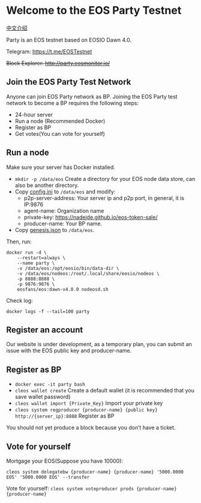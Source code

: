# Welcome to the EOS Party Testnet

[中文介绍](https://eosfans.io/wiki/eos-party-testnet)

Party is an EOS testnet based on EOSIO Dawn 4.0.

Telegram: https://t.me/EOSTestnet

~~Block Explorer: http://party.eosmonitor.io/~~

## Join the EOS Party Test Network

Anyone can join EOS Party network as BP. Joining the EOS Party test network to become a BP requires the following steps:

- 24-hour server
- Run a node (Recommended Docker)
- Register as BP
- Get votes(You can vote for yourself)

## Run a node

Make sure your server has Docker installed.

- `mkdir -p /data/eos` Create a directory for your EOS node data store, can also be another directory.
- Copy [config.ini](config.ini) to `/data/eos` and modify:
  - p2p-server-address: Your server ip and p2p port, in general, it is IP:9876
  - agent-name: Organization name
  - private-key: https://nadejde.github.io/eos-token-sale/
  - producer-name: Your BP name.
- Copy [genesis.json](genesis.json) to `/data/eos`.

Then, run:

```
docker run -d \
    --restart=always \
    --name party \
    -v /data/eos:/opt/eosio/bin/data-dir \
    -v /data/eos/nodeos:/root/.local/share/eosio/nodeos \
    -p 8888:8888 \
    -p 9876:9876 \
    eosfans/eos:dawn-v4.0.0 nodeosd.sh
```

Check log:

`docker logs -f --tail=100 party`

## Register an account

Our website is under development, as a temporary plan, you can submit an issue with the EOS public key and producer-name.

## Register as BP

* `docker exec -it party bash`
* `cleos wallet create` Create a default wallet (it is recommended that you save wallet password)
* `cleos wallet import {Private_Key}` Import your private key
* `cleos system regproducer {producer-name} {public key} http://{server_ip}:8888` Register as BP

You should not yet produce a block because you don’t have a ticket.

## Vote for yourself

Mortgage your EOS(Suppose you have 10000):

`cleos system delegatebw {producer-name} {producer-name} '5000.0000 EOS' '5000.0000 EOS' --transfer`

Vote for yourself:
`cleos system voteproducer prods {producer-name} {producer-name}`
